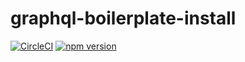 # graphql-boilerplate-install

[![CircleCI](https://circleci.com/gh/graphql-boilerplates/graphql-boilerplate-install.svg?style=shield)](https://circleci.com/gh/graphql-boilerplates/graphql-boilerplate-install) [![npm version](https://badge.fury.io/js/graphql-boilerplate-install.svg)](https://badge.fury.io/js/graphql-boilerplate-install)
